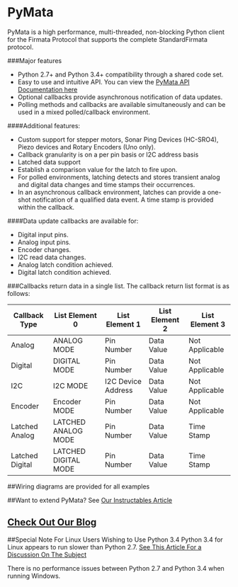 PyMata
======
PyMata is a high performance, multi-threaded, non-blocking Python client for the Firmata Protocol that supports
the complete StandardFirmata protocol.


###Major features
* Python 2.7+ and Python 3.4+ compatibility through a shared code set.
* Easy to use and intuitive API. You can view the [PyMata API Documentation here](#https://raw.github.com/MrYsLab/PyMata/master/documentation/html/PyMata.pymata.PyMata-class.html)
* Optional callbacks provide asynchronous notification of data updates.
* Polling methods and callbacks are available simultaneously and can be used in a mixed polled/callback environment.

####Additional features:
* Custom support for stepper motors, Sonar Ping Devices (HC-SRO4), Piezo devices and Rotary Encoders (Uno only).
* Callback granularity is on a per pin basis or I2C address basis
* Latched data support
* Establish a comparison value for the latch to fire upon.
* For polled environments, latching detects and stores transient analog and digital data changes and time stamps their occurrences.
* In an asynchronous callback environment, latches can provide a one-shot notification of a qualified data event. A time stamp is provided within the callback.

####Data update callbacks are available for:
* Digital input pins.
* Analog input pins.
* Encoder changes.
* I2C read data changes.
* Analog latch condition achieved.
* Digital latch condition achieved.

    
###Callbacks return data in a single list. The callback return list format is as follows:

| Callback Type | List Element 0 | List Element 1 | List Element 2 | List Element 3 |
| ------------- | -------------- | -------------- | -------------- | -------------- |
| Analog| ANALOG MODE|Pin Number|Data Value|Not Applicable
| Digital|DIGITAL MODE|Pin Number|Data Value|Not Applicable
|I2C|I2C MODE|I2C Device Address|Data Value|Not Applicable
| Encoder|Encoder MODE|Pin Number|Data Value|Not Applicable
| Latched Analog| LATCHED ANALOG MODE|Pin Number|Data Value|Time Stamp
| Latched Digital|LATCHED DIGITAL MODE|Pin Number|Data Value|Time Stamp

##Wiring diagrams are provided for all examples

##Want to extend PyMata? See [Our Instructables Article](http://www.instructables.com/id/Going-Beyond-StandardFirmata-Adding-New-Device-Sup/)

[Check Out Our Blog](http://mryslab.blogspot.com/)
------------------


##Special Note For Linux Users Wishing to Use Python 3.4
Python 3.4 for Linux appears to run slower than Python 2.7.
[See This Article For a Discussion On The Subject](http://www.reddit.com/r/Python/comments/272bao/python_34_slow_compared_to_27_whats_your_mileage/)

There is no performance issues between Python 2.7 and Python 3.4 when running Windows.








